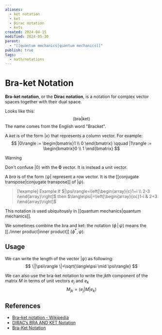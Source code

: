 ```yaml
---
aliases:
  - ket notation
  - ket
  - Dirac notation
  - kets
created: 2024-04-15
modified: 2024-05-30
parent:
  - "[[quantum mechanics|quantum mechanics]]"
publish: true
tags:
  - math/notations
---
```

# Bra-ket Notation
**Bra-ket notation**, or the **Dirac notation**, is a notation for complex vector spaces together with their dual space.

Looks like this:
$$\langle \text{bra} | \text{ket} \rangle$$
The name comes from the English word "Bracket".

A *ket* is of the form $|x\rangle$ that represents a column vector. For example:
$$
|0\rangle := \begin{bmatrix}1 \\ 0 \end{bmatrix} \qquad |1\rangle := \begin{bmatrix}0 \\ 1 \end{bmatrix}
$$
> [!warning]
> Don't confuse $|0\rangle$ with the $\mathbf{0}$ vector. It is instead a unit vector.

A *bra* is of the form $\langle \psi|$ represent a row vector. It is the [[conjugate transpose|conjugate transpose]] of $|\psi\rangle$.

> [!example] Example
> If $|\psi\rangle=\left[\begin{array}{c}1+i \\ 2-3 i\end{array}\right]$ then $\langle\psi|=\left[\begin{array}{cc}1-i & 2+3 i\end{array}\right]$

This notation is used ubiquitously in [[quantum mechanics|quantum mechanics]].

We sometimes combine the bra and ket: the notation $\langle \phi \, | \, \psi  \rangle$ means the [[./inner product|inner product]] $(\phi^*, \psi)$.

## Usage
We can write the length of the vector $|\psi\rangle$ as following:
$$
\||\psi\rangle \|=\sqrt{\langle\psi \mid \psi\rangle}
$$

We can also use the bra-ket notation to write the $jk$th component of the matrix $M$ in terms of unit vectors $e_j$ and $e_k$
$$
M_{j k}=\left\langle e_j|M| e_k\right\rangle
$$

## References
- [Bra–ket notation - Wikipedia](https://en.wikipedia.org/wiki/Bra%E2%80%93ket_notation)
- [DIRAC’s BRA AND KET Notation](https://ocw.mit.edu/courses/8-05-quantum-physics-ii-fall-2013/4de6d044fa9d7e5b8998c5f8ca984a42_MIT8_05F13_Chap_04.pdf)
- [Bra-Ket Notation](https://www.mathsisfun.com/physics/bra-ket-notation.html)